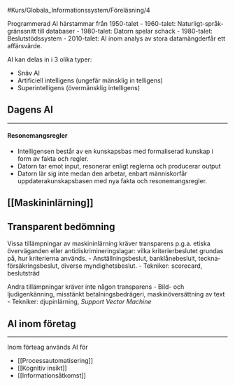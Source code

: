 #Kurs/Globala_Informationssystem/Föreläsning/4

Programmerad AI härstammar från 1950-talet
	- 1960-talet: Naturligt-språk-gränssnitt till databaser
	- 1980-talet: Datorn spelar schack
	- 1980-talet: Beslutstödssystem 
	- 2010-talet: AI inom analys av stora datamängderfår ett affärsvärde.

AI kan delas in i 3 olika typer:
- Snäv AI
- Artificiell intelligens (ungefär mänsklig in telligens)
- Superintelligens (övermänsklig intelligens)

## Dagens AI
***
#### Resonemangsregler
- Intelligensen består av en kunskapsbas med formaliserad kunskap i form av fakta och regler.
- Datorn tar emot input, resonerar enligt reglerna och producerar output
- Datorn lär sig inte medan den arbetar, enbart människorfår uppdaterakunskapsbasen med nya fakta och resonemangsregler.

## [[Maskininlärning]]


## Transparent bedömning
Vissa tillämpningar av maskininlärning kräver transparens  p.g.a. etiska överväganden eller antidiskrimineringslagar: vilka kriterierbeslutet grundas på, hur kriterierna används.
	- Anställningsbeslut, banklånebesluit, teckna-försäkringsbeslut, diverse myndighetsbeslut.
	- Tekniker: scorecard, beslutsträd

Andra tillämpningar kräver inte någon transparens
	- Bild- och ljudigenkänning, misstänkt betalningsbedrägeri, maskinöversättning av text
	- Tekniker: djupinlärning, *Support Vector Machine*



## AI inom företag
***
Inom förteag används AI för
- [[Processautomatisering]]
- [[Kognitiv insikt]]
- [[Informationsåtkomst]]